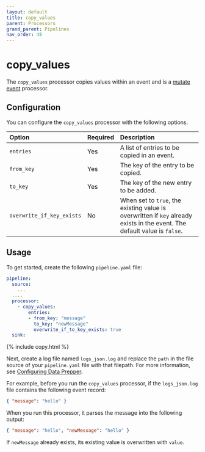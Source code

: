 ```yaml
---
layout: default
title: copy_values
parent: Processors
grand_parent: Pipelines
nav_order: 48
---
```


# copy_values

The `copy_values` processor copies values within an event and is a [mutate event]({{site.url}}{{site.baseurl}}/data-prepper/pipelines/configuration/processors/mutate-event/) processor.

## Configuration

You can configure the `copy_values` processor with the following options.

| Option                    | Required | Description                                                                                                               |
| :------------------------ | :------- | :------------------------------------------------------------------------------------------------------------------------ |
| `entries`                 | Yes      | A list of entries to be copied in an event.                                                                               |
| `from_key`                | Yes      | The key of the entry to be copied.                                                                                        |
| `to_key`                  | Yes      | The key of the new entry to be added.                                                                                     |
| `overwrite_if_key_exists` | No       | When set to `true`, the existing value is overwritten if `key` already exists in the event. The default value is `false`. |

## Usage

To get started, create the following `pipeline.yaml` file:

```yaml
pipeline:
  source:
    ...
  ....
  processor:
    - copy_values:
        entries:
        - from_key: "message"
          to_key: "newMessage"
          overwrite_if_to_key_exists: true
  sink:
```

{% include copy.html %}

Next, create a log file named `logs_json.log` and replace the `path` in the file source of your `pipeline.yaml` file with that filepath. For more information, see [Configuring Data Prepper]({{site.url}}{{site.baseurl}}/data-prepper/getting-started/#2-configuring-data-prepper).

For example, before you run the `copy_values` processor, if the `logs_json.log` file contains the following event record:

```json
{ "message": "hello" }
```

When you run this processor, it parses the message into the following output:

```json
{ "message": "hello", "newMessage": "hello" }
```

If `newMessage` already exists, its existing value is overwritten with `value`.
